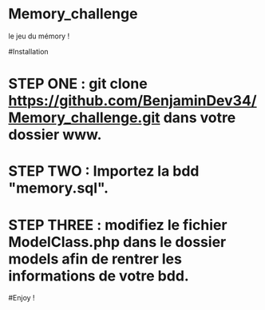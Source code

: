 # Memory_challenge
le jeu du mémory ! 

#Installation 
# STEP ONE : git clone https://github.com/BenjaminDev34/Memory_challenge.git dans votre dossier www.
# STEP TWO : Importez la bdd "memory.sql".
# STEP THREE : modifiez le fichier ModelClass.php dans le dossier models afin de rentrer les informations de votre bdd.

#Enjoy !
